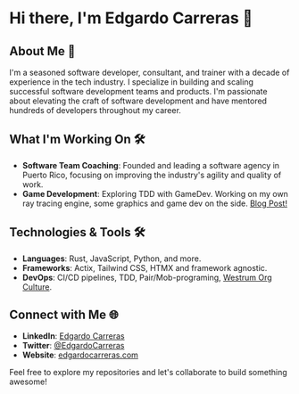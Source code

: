 # Hi there, I'm Edgardo Carreras 👋

## About Me 🚀

I'm a seasoned software developer, consultant, and trainer with a decade of experience in the tech industry. I specialize in building and scaling successful software development teams and products. I'm passionate about elevating the craft of software development and have mentored hundreds of developers throughout my career.

## What I'm Working On 🛠️

- **Software Team Coaching**: Founded and leading a software agency in Puerto Rico, focusing on improving the industry's agility and quality of work.
- **Game Development**: Exploring TDD with GameDev. Working on my own ray tracing engine, some graphics and game dev on the side. [Blog Post!](https://edgardocarreras.com/blog/tdd-in-rust-game-engine-bevy)

## Technologies & Tools 🛠️

- **Languages**: Rust, JavaScript, Python, and more.
- **Frameworks**: Actix, Tailwind CSS, HTMX and framework agnostic.
- **DevOps**: CI/CD pipelines, TDD, Pair/Mob-programing, [Westrum Org Culture](https://cloud.google.com/architecture/devops/devops-culture-westrum-organizational-culture).

## Connect with Me 🌐

- **LinkedIn**: [Edgardo Carreras](https://www.linkedin.com/in/edgardocarreras/)
- **Twitter**: [@EdgardoCarreras](https://twitter.com/EdgardoCarreras)
- **Website**: [edgardocarreras.com](https://edgardocarreras.com)

Feel free to explore my repositories and let's collaborate to build something awesome!
